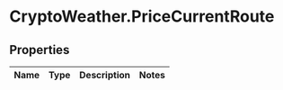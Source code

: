 # CryptoWeather.PriceCurrentRoute

## Properties
Name | Type | Description | Notes
------------ | ------------- | ------------- | -------------


